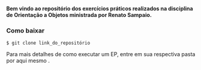 
#### Bem vindo ao repositório dos exercícios práticos realizados na disciplina de Orientação a Objetos ministrada por Renato Sampaio.<br/>

### Como baixar 
```
$ git clone link_do_repositório
```
Para mais detalhes de como executar um EP, entre em sua respectiva pasta por aqui mesmo .